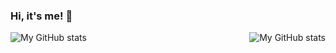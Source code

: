 ### Hi, it's me! 👋
 <img align="left" alt="My GitHub stats" src="https://github-readme-stats.vercel.app/api?username=bboysokol&show_icons=true&theme=tokyonight&count_private=true" />
<img align="right" alt="My GitHub stats" src="https://github-readme-stats.vercel.app/api/top-langs/?username=bboysokol&langs_count=8"/>
